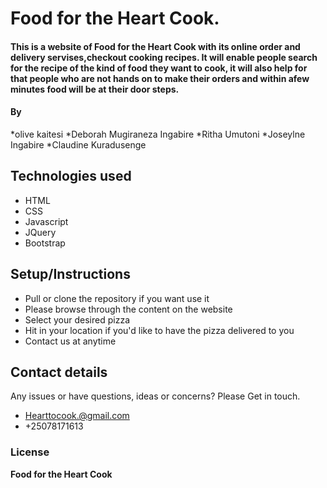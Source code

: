 
# **Food for the Heart Cook**.
#### This is a website of Food for the Heart Cook with its online order and delivery servises,checkout cooking recipes. It will enable people search for the recipe of the kind of food they want to cook, it will also help for that people  who are not hands on to make their orders and within afew minutes food will be at their door steps.
#### By 
 *olive kaitesi
 *Deborah Mugiraneza Ingabire 
 *Ritha   Umutoni
 *Joseylne Ingabire
 *Claudine Kuradusenge
## Technologies used
* HTML
* CSS
* Javascript
* JQuery
* Bootstrap
## Setup/Instructions
* Pull or clone the repository if you want use it
* Please browse through the content on the website
* Select your desired pizza
* Hit in your location if you'd like to have the pizza delivered to you
* Contact us at anytime
## Contact details
Any issues or have questions, ideas or concerns?
 Please Get in touch.
  * Hearttocook.@gmail.com
  * +25078171613 
### License
 **Food for the Heart Cook**
